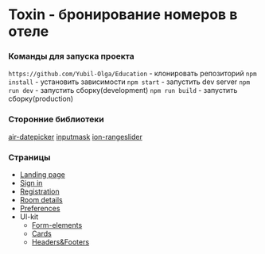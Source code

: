 # Toxin - бронирование номеров в отеле 

### Команды для запуска проекта
`https://github.com/Yubil-Olga/Education` - клонировать репозиторий
`npm install` - установить зависимости
`npm start` - запустить dev server
`npm run dev` - запустить сборку(development)
`npm run build` - запустить сборку(production)

### Сторонние библиотеки
[air-datepicker](http://t1m0n.name/air-datepicker/docs/index-ru.html)
[inputmask](https://www.npmjs.com/package/inputmask)
[ion-rangeslider](http://ionden.com/a/plugins/ion.rangeSlider/)

### Страницы
* [Landing page](https://yubil-olga.github.io/Education/)
* [Sign in](https://yubil-olga.github.io/Education/login)
* [Registration](https://yubil-olga.github.io/Education/registration)
* [Room details](https://yubil-olga.github.io/Education/room-details)
* [Preferences](https://yubil-olga.github.io/Education/search-room.html)
* UI-kit
    * [Form-elements](https://yubil-olga.github.io/Education/form-elements)
    * [Cards](https://yubil-olga.github.io/Education/cards)
    * [Headers&Footers](https://yubil-olga.github.io/Education/headers-footers)